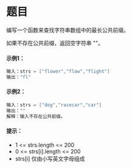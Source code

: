 # 题目
编写一个函数来查找字符串数组中的最长公共前缀。

如果不存在公共前缀，返回空字符串 ""。

#### 示例1：

```c++
输入：strs = ["flower","flow","flight"]
输出："fl"
```

#### 示例2：
```c++
输入：strs = ["dog","racecar","car"]
输出：""
解释：输入不存在公共前缀。
```

#### 提示：

* 1 <= strs.length <= 200
* 0 <= strs[i].length <= 200
* strs[i] 仅由小写英文字母组成